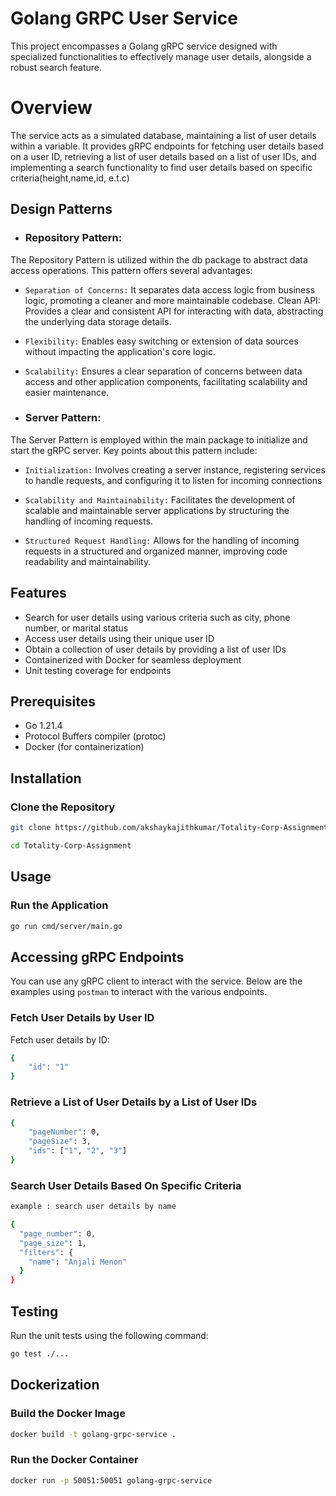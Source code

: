 # Golang GRPC User Service 

This project encompasses a Golang gRPC service designed with specialized functionalities to effectively manage user details, alongside a robust search feature.


# Overview

The service acts as a simulated database, maintaining a list of user details within a variable. It provides gRPC endpoints for fetching user details based on a user ID, retrieving a list of user details based on a list of user IDs, and implementing a search functionality to find user details based on specific criteria(height,name,id, e.t.c)

## Design  Patterns  
- ### Repository Pattern:
The Repository Pattern is utilized within the db package to abstract data access operations. This pattern offers several advantages:

- `Separation of Concerns:` It separates data access logic from business logic, promoting a cleaner and more maintainable codebase.
Clean API: Provides a clear and consistent API for interacting with data, abstracting the underlying data storage details.

- `Flexibility:` Enables easy switching or extension of data sources without impacting the application's core logic.

- `Scalability:` Ensures a clear separation of concerns between data access and other application components, facilitating scalability and easier maintenance.
- ###  Server Pattern:
The Server Pattern is employed within the main package to initialize and start the gRPC server. Key points about this pattern include:

- `Initialization:` Involves creating a server instance, registering services to handle requests, and configuring it to listen for incoming connections

- `Scalability and Maintainability:` Facilitates the development of scalable and maintainable server applications by structuring the handling of incoming requests.

- `Structured Request Handling:` Allows for the handling of incoming requests in a structured and organized manner, improving code readability and maintainability.
## Features

- Search for user details using various criteria such as city, phone number, or marital status
- Access user details using their unique user ID
- Obtain a collection of user details by providing a list of user IDs
- Containerized with Docker for seamless deployment
- Unit testing coverage for endpoints
## Prerequisites

- Go 1.21.4
- Protocol Buffers compiler (protoc)
- Docker (for containerization)

## Installation

### Clone the Repository

```sh
git clone https://github.com/akshaykajithkumar/Totality-Corp-Assignment

cd Totality-Corp-Assignment

```


## Usage

### Run the Application
 
```sh
go run cmd/server/main.go 
```
## Accessing gRPC Endpoints

You can use any gRPC client to interact with the service. Below are the examples using `postman` to interact with the various endpoints.

### Fetch User Details by User ID

Fetch user details by ID:

```sh
{
    "id": "1"
}

```
### Retrieve a List of User Details by a List of User IDs
```sh
{
    "pageNumber": 0,
    "pageSize": 3,
    "ids": ["1", "2", "3"]
}
```

### Search User Details Based On Specific Criteria
```sh
example : search user details by name

{
  "page_number": 0,
  "page_size": 1,
  "filters": {
    "name": "Anjali Menon"
  }
}


```

## Testing
Run the unit tests using the following command:

```sh
go test ./...
```
## Dockerization
### Build the Docker Image
```sh
docker build -t golang-grpc-service .
```
### Run the Docker Container
```sh
docker run -p 50051:50051 golang-grpc-service
```

